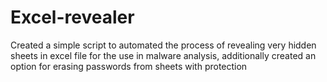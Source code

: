 # Excel-revealer
Created a simple script to automated the process of revealing very hidden sheets in excel file for the use in malware analysis, additionally created an option for erasing passwords from sheets with protection
